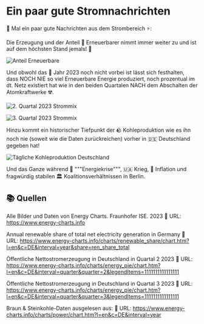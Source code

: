# Ein paar gute Stromnachrichten
🌱 Mal ein paar gute Nachrichten aus dem Strombereich ⚡️:

Die Erzeugung und der Anteil 🌱 Erneuerbarer nimmt immer weiter zu und ist auf dem höchsten Stand jemals! 🚀

![Anteil Erneuerbare](/img/Pasted%20image%2020231110212313.png)

Und obwohl das 📆 Jahr 2023 noch nicht vorbei ist lässt sich festhalten, dass NOCH NIE so viel Erneuerbare Energie produziert, noch prozentual im dt. Netz existiert hat wie in den beiden Quartalen NACH dem Abschalten der Atomkraftwerke ☢️.

![2. Quartal 2023 Strommix](/img/Pasted%20image%2020231110215155.png)

![3. Quartal 2023 Strommix](/img/Pasted%20image%2020231110212758.png)

Hinzu kommt ein historischer Tiefpunkt der 🪨 Kohleproduktion wie es ihn noch nie (soweit wie die Daten zurückreichen) vorher in 🇩🇪 Deutschland gegeben hat!

![Tägliche Kohleproduktion Deutschland](/img/Daily_Germany_Net_Coal_Production%20-%202015%20through%202023.png)

Und das Ganze während 🔌 """Energiekrise""", 🇺🇦 Krieg, 💸 Inflation und fragwürdig stabilen 🏛️ Koalitionsverhältnissen in Berlin.

## 📚️ Quellen

Alle Bilder und Daten von Energy Charts. Fraunhofer ISE. 2023
🔗 URL: https://www.energy-charts.info

Annual renewable share of total net electricity generation in Germany
🔗 URL: https://www.energy-charts.info/charts/renewable_share/chart.htm?l=en&c=DE&interval=year&share=ren_share_total

Öffentliche Nettostromerzeugung in Deutschland in Quartal 2 2023
🔗 URL: https://www.energy-charts.info/charts/energy_pie/chart.htm?l=en&c=DE&interval=quarter&quarter=2&legendItems=1111111111111111

Öffentliche Nettostromerzeugung in Deutschland in Quartal 3 2023
🔗 URL: https://www.energy-charts.info/charts/energy_pie/chart.htm?l=en&c=DE&interval=quarter&quarter=3&legendItems=1111111111111111

Braun & Steinkohle-Daten ausgelesen aus:
🔗 URL: https://www.energy-charts.info/charts/power/chart.htm?l=en&c=DE&interval=year